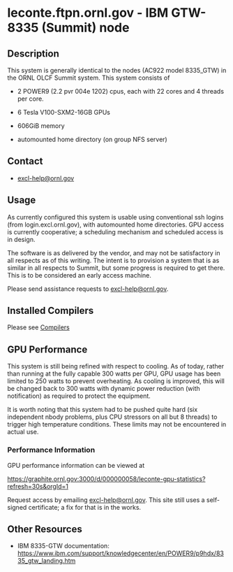 # leconte.ftpn.ornl.gov - IBM GTW-8335 (Summit) node

## Description

This system is generally identical to the nodes (AC922 model 8335_GTW)
in the ORNL OLCF Summit system.  This system consists of

*  2 POWER9 (2.2 pvr 004e 1202) cpus, each with 22 cores and
   4 threads per core.

*  6 Tesla V100-SXM2-16GB GPUs

*  606GiB memory

*  automounted home directory (on group NFS server)


## Contact
* excl-help@ornl.gov

## Usage

As currently configured this system is usable using conventional
ssh logins (from login.excl.ornl.gov), with automounted home
directories.  GPU access is currently cooperative; a scheduling
mechanism and scheduled access is in design.

The software is as delivered by the vendor, and may not be
satisfactory in all respects as of this writing.   The intent
is to provision a system that is as similar in all respects to
Summit, but some progress is required to get there.  This is to
be considered an early access machine.

Please send assistance requests to excl-help@ornl.gov.

## Installed Compilers

Please see [Compilers](../software/compilers.md)

## GPU Performance

This system is still being refined with respect to cooling.
As of today, rather than running at the fully capable 300 watts
per GPU, GPU usage has been limited to 250 watts to prevent
overheating.   As cooling is improved, this will be changed back
to 300 watts with dynamic power reduction (with notification) as
required to protect the equipment.

It is worth noting that this system had to be pushed quite hard
(six independent nbody problems, plus CPU stressors on all but
8 threads) to trigger high temperature conditions.  These limits
may not be encountered in actual use.

### Performance Information

GPU performance information can be viewed at

https://graphite.ornl.gov:3000/d/000000058/leconte-gpu-statistics?refresh=30s&orgId=1

Request access by emailing excl-help@ornl.gov.   This site still uses a self-signed certificate; a fix for that is in the works.

## Other Resources

* IBM 8335-GTW documentation: https://www.ibm.com/support/knowledgecenter/en/POWER9/p9hdx/8335_gtw_landing.htm
